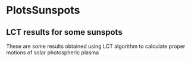 # PlotsSunspots
## LCT results for some sunspots
These are some results obtained using LCT algorithm to calculate proper motions of solar photospheric plasma
